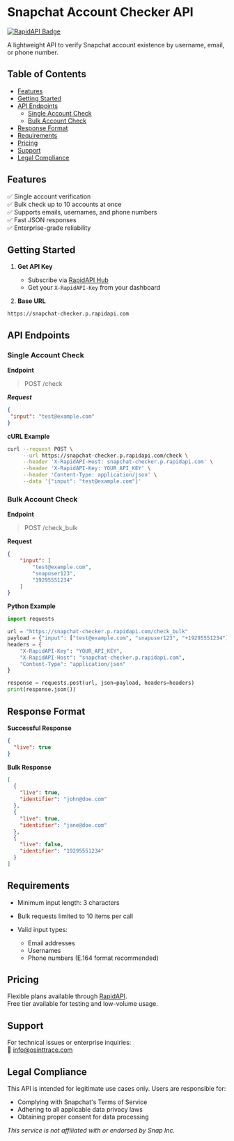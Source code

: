 # Snapchat Account Checker API

[![RapidAPI Badge](https://img.shields.io/badge/Available%20on-RapidAPI-black?style=for-the-badge&logo=rapidapi)](https://rapidapi.com/osint-org-osint-org-default/api/snapchat-checker)

A lightweight API to verify Snapchat account existence by username, email, or phone number.

## Table of Contents
- [Features](#features)
- [Getting Started](#getting-started)
- [API Endpoints](#api-endpoints)
  - [Single Account Check](#single-account-check)
  - [Bulk Account Check](#bulk-account-check)
- [Response Format](#response-format)
- [Requirements](#requirements)
- [Pricing](#pricing)
- [Support](#support)
- [Legal Compliance](#legal-compliance)

## Features

✅ Single account verification  
✅ Bulk check up to 10 accounts at once  
✅ Supports emails, usernames, and phone numbers  
✅ Fast JSON responses  
✅ Enterprise-grade reliability  

## Getting Started
1. **Get API Key**
   - Subscribe via [RapidAPI Hub](https://rapidapi.com/osint-org-osint-org-default/api/snapchat-checker)
   - Get your `X-RapidAPI-Key` from your dashboard

2. **Base URL**
```text
https://snapchat-checker.p.rapidapi.com
```
## API Endpoints
### Single Account Check

**Endpoint**
> POST /check

***Request***  
   ```json
{
    "input": "test@example.com"
}
```

**cURL Example**
```bash
curl --request POST \
     --url https://snapchat-checker.p.rapidapi.com/check \
     --header 'X-RapidAPI-Host: snapchat-checker.p.rapidapi.com' \
     --header 'X-RapidAPI-Key: YOUR_API_KEY' \
     --header 'Content-Type: application/json' \
     --data '{"input": "test@example.com"}'
```
### Bulk Account Check
**Endpoint**  
> POST /check_bulk

**Request**
```json
{
    "input": [
        "test@example.com",
        "snapuser123",
        "19295551234"
    ]
}
```
**Python Example**
```python
import requests

url = "https://snapchat-checker.p.rapidapi.com/check_bulk"
payload = {"input": ["test@example.com", "snapuser123", "+19295551234"]}
headers = {
    "X-RapidAPI-Key": "YOUR_API_KEY",
    "X-RapidAPI-Host": "snapchat-checker.p.rapidapi.com",
    "Content-Type": "application/json"
}

response = requests.post(url, json=payload, headers=headers)
print(response.json())
```

## Response Format
**Successful Response**
```json
{
  "live": true
}
```
**Bulk Response**
```json
[
  {
    "live": true,
    "identifier": "john@doe.com"
  },
  {
    "live": true,
    "identifier": "jane@doe.com"
  },
  {
    "live": false,
    "identifier": "19295551234"
  }
]
```

## Requirements
- Minimum input length: 3 characters

- Bulk requests limited to 10 items per call

- Valid input types:
  - Email addresses
  - Usernames
  - Phone numbers (E.164 format recommended)
 
## Pricing
Flexible plans available through [RapidAPI](https://rapidapi.com/osint-org-osint-org-default/api/snapchat-checker/pricing).   
Free tier available for testing and low-volume usage.

## Support

For technical issues or enterprise inquiries:  
📧 <info@osinttrace.com>
## Legal Compliance

This API is intended for legitimate use cases only. Users are responsible for:

- Complying with Snapchat's Terms of Service
- Adhering to all applicable data privacy laws
- Obtaining proper consent for data processing

*This service is not affiliated with or endorsed by Snap Inc.*
